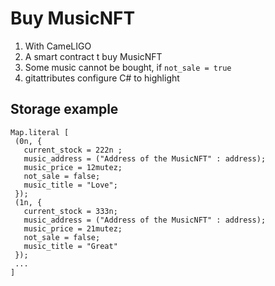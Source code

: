 # Buy MusicNFT
1. With CameLIGO
2. A smart contract t buy MusicNFT
3. Some music cannot be bought, if `not_sale = true`
4. gitattributes configure C# to highlight

## Storage example

    Map.literal [ 
     (0n, { 
       current_stock = 222n ; 
       music_address = ("Address of the MusicNFT" : address); 
       music_price = 12mutez;
       not_sale = false;
       music_title = "Love";
     }); 
     (1n, { 
       current_stock = 333n; 
       music_address = ("Address of the MusicNFT" : address); 
       music_price = 21mutez;
       not_sale = false;
       music_title = "Great"
     });
     ...
    ]
